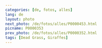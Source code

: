 ```yaml
---
categories: [de, fotos, alles]
lang: de
layout: photo
next_photo: /de/fotos/alles/P0000453.html
picname: P0000353
prev_photo: /de/fotos/alles/P0000352.html
tags: [Dead Grass, Giraffes]
---
```

